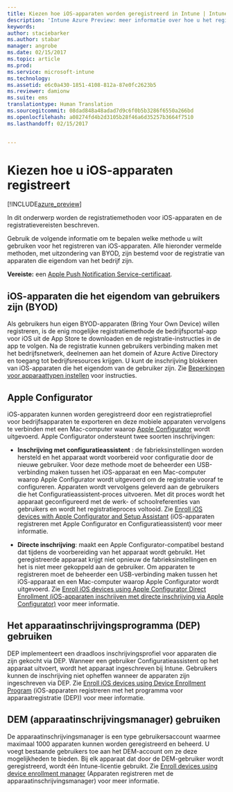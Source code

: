 ```yaml
---
title: Kiezen hoe iOS-apparaten worden geregistreerd in Intune | Intune Azure Preview | Microsoft Docs
description: 'Intune Azure Preview: meer informatie over hoe u het registreren van iOS-apparaten in Microsoft Intune instelt.'
keywords: 
author: staciebarker
ms.author: stabar
manager: angrobe
ms.date: 02/15/2017
ms.topic: article
ms.prod: 
ms.service: microsoft-intune
ms.technology: 
ms.assetid: e6c0a430-1851-4108-812a-87e0fc2623b5
ms.reviewer: damionw
ms.suite: ems
translationtype: Human Translation
ms.sourcegitcommit: 08dad848a48adad7d9c6f0b5b3286f6550a266bd
ms.openlocfilehash: a08274fd4b2d3105b28f46a6d35257b3664f7510
ms.lasthandoff: 02/15/2017


---
```


# <a name="choose-how-to-enroll-ios-devices"></a>Kiezen hoe u iOS-apparaten registreert

[!INCLUDE[azure_preview](../includes/azure_preview.md)]

In dit onderwerp worden de registratiemethoden voor iOS-apparaten en de registratievereisten beschreven.

Gebruik de volgende informatie om te bepalen welke methode u wilt gebruiken voor het registreren van iOS-apparaten. Alle hieronder vermelde methoden, met uitzondering van BYOD, zijn bestemd voor de registratie van apparaten die eigendom van het bedrijf zijn.

**Vereiste:** een [Apple Push Notification Service-certificaat](get-an-apple-mdm-push-certificate.md).

## <a name="user-owned-ios-devices-byod"></a>iOS-apparaten die het eigendom van gebruikers zijn (BYOD)

Als gebruikers hun eigen BYOD-apparaten (Bring Your Own Device) willen registreren, is de enig mogelijke registratiemethode de bedrijfsportal-app voor iOS uit de App Store te downloaden en de registratie-instructies in de app te volgen. Na de registratie kunnen gebruikers verbinding maken met het bedrijfsnetwerk, deelnemen aan het domein of Azure Active Directory en toegang tot bedrijfsresources krijgen. U kunt de inschrijving blokkeren van iOS-apparaten die het eigendom van de gebruiker zijn. Zie [Beperkingen voor apparaattypen instellen](https://docs.microsoft.com/intune-azure/enroll-devices/set-enrollment-restrictions#set-device-type-restrictions) voor instructies.

## <a name="apple-configurator"></a>Apple Configurator

iOS-apparaten kunnen worden geregistreerd door een registratieprofiel voor bedrijfsapparaten te exporteren en deze mobiele apparaten vervolgens te verbinden met een Mac-computer waarop [Apple Configurator](http://go.microsoft.com/fwlink/?LinkId=518017) wordt uitgevoerd. Apple Configurator ondersteunt twee soorten inschrijvingen:

- **Inschrijving met configuratieassistent** : de fabrieksinstellingen worden hersteld en het apparaat wordt voorbereid voor configuratie door de nieuwe gebruiker. Voor deze methode moet de beheerder een USB-verbinding maken tussen het iOS-apparaat en een Mac-computer waarop Apple Configurator wordt uitgevoerd om de registratie vooraf te configureren. Apparaten wordt vervolgens geleverd aan de gebruikers die het Configuratieassistent-proces uitvoeren. Met dit proces wordt het apparaat geconfigureerd met de werk- of schoolreferenties van gebruikers en wordt het registratieproces voltooid. Zie [Enroll iOS devices with Apple Configurator and Setup Assistant](enroll-ios-devices-with-apple-configurator-and-setup-assistant.md) (iOS-apparaten registreren met Apple Configurator en Configuratieassistent) voor meer informatie.

- **Directe inschrijving**: maakt een Apple Configurator-compatibel bestand dat tijdens de voorbereiding van het apparaat wordt gebruikt. Het geregistreerde apparaat krijgt niet opnieuw de fabrieksinstellingen en het is niet meer gekoppeld aan de gebruiker. Om apparaten te registreren moet de beheerder een USB-verbinding maken tussen het iOS-apparaat en een Mac-computer waarop Apple Configurator wordt uitgevoerd. Zie [Enroll iOS devices using Apple Configurator Direct Enrollment (iOS-apparaten inschrijven met directe inschrijving via Apple Configurator)](enroll-ios-devices-with-apple-configurator-and-direct-enrollment.md) voor meer informatie.

## <a name="use-the-device-enrollment-program-dep"></a>Het apparaatinschrijvingsprogramma (DEP) gebruiken

DEP implementeert een draadloos inschrijvingsprofiel voor apparaten die zijn gekocht via DEP. Wanneer een gebruiker Configuratieassistent op het apparaat uitvoert, wordt het apparaat ingeschreven bij Intune. Gebruikers kunnen de inschrijving niet opheffen wanneer de apparaten zijn ingeschreven via DEP. Zie [Enroll iOS devices using Device Enrollment Program](enroll-ios-devices-using-device-enrollment-program.md) (iOS-apparaten registreren met het programma voor apparaatregistratie (DEP)) voor meer informatie.

## <a name="use-the-device-enrollment-manager-dem"></a>DEM (apparaatinschrijvingsmanager) gebruiken
De apparaatinschrijvingsmanager is een type gebruikersaccount waarmee maximaal 1000 apparaten kunnen worden geregistreerd en beheerd. U voegt bestaande gebruikers toe aan het DEM-account om ze deze mogelijkheden te bieden. Bij elk apparaat dat door de DEM-gebruiker wordt geregistreerd, wordt één Intune-licentie gebruikt. Zie [Enroll devices using device enrollment manager](enroll-devices-using-device-enrollment-manager.md) (Apparaten registreren met de apparaatinschrijvingsmanager) voor meer informatie.

